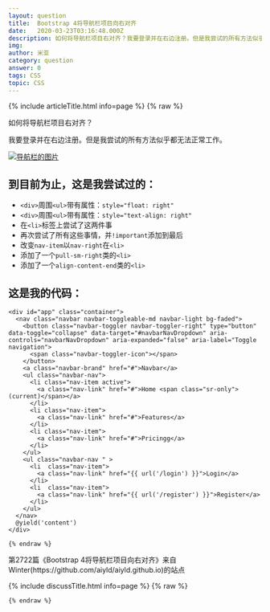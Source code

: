```yaml
---
layout: question
title:  Bootstrap 4将导航栏项目向右对齐
date:   2020-03-23T03:16:48.000Z
description: 如何将导航栏项目右对齐？我要登录并在右边注册。但是我尝试的所有方法似乎都无法正常工作。 到目前为止，这是我尝试过的：<div>周围<ul...
img: 
author: 米亚
category: question
answer: 0
tags: CSS
topic: CSS
---
```

<div class="article-root">
  <div class="article">
    {% include articleTitle.html info=page %}
    {% raw %}
    <div class="article-content"><p><font style="vertical-align: inherit;"><font style="vertical-align: inherit;">如何将导航栏项目右对齐？</font></font></p>

<p><font style="vertical-align: inherit;"><font style="vertical-align: inherit;">我要登录并在右边注册。</font><font style="vertical-align: inherit;">但是我尝试的所有方法似乎都无法正常工作。</font></font></p>

<p><a href="https://www.samyoc.com//uploads/users/24052/images/thumbnails/1584933281572.png" data-src="https://www.samyoc.com//uploads/users/24052/images/1584933281572.png" rel="noreferrer"><img src="https://i.stack.imgur.com/G2o6H.png" alt="导航栏的图片"></a></p>

<h2><font style="vertical-align: inherit;"><font style="vertical-align: inherit;"> 到目前为止，这是我尝试过的：</font></font></h2>

<ul>
<li><code>&lt;div&gt;</code><font style="vertical-align: inherit;"><font style="vertical-align: inherit;">周围</font></font><code>&lt;ul&gt;</code><font style="vertical-align: inherit;"><font style="vertical-align: inherit;">带有属性：</font></font><code>style="float: right"</code></li>
<li><code>&lt;div&gt;</code><font style="vertical-align: inherit;"><font style="vertical-align: inherit;">周围</font></font><code>&lt;ul&gt;</code><font style="vertical-align: inherit;"><font style="vertical-align: inherit;">带有属性：</font></font><code>style="text-align: right"</code></li>
<li><font style="vertical-align: inherit;"><font style="vertical-align: inherit;">在</font></font><code>&lt;li&gt;</code><font style="vertical-align: inherit;"><font style="vertical-align: inherit;">标签</font><font style="vertical-align: inherit;">上尝试了这两件事</font></font></li>
<li><font style="vertical-align: inherit;"><font style="vertical-align: inherit;">再次尝试了所有这些事情，并</font></font><code>!important</code><font style="vertical-align: inherit;"><font style="vertical-align: inherit;">添加到最后</font></font></li>
<li><font style="vertical-align: inherit;"><font style="vertical-align: inherit;">改变</font></font><code>nav-item</code><font style="vertical-align: inherit;"><font style="vertical-align: inherit;">以</font></font><code>nav-right</code><font style="vertical-align: inherit;"><font style="vertical-align: inherit;">在</font></font><code>&lt;li&gt;</code></li>
<li><font style="vertical-align: inherit;"><font style="vertical-align: inherit;">添加了一个</font></font><code>pull-sm-right</code><font style="vertical-align: inherit;"><font style="vertical-align: inherit;">类的</font></font><code>&lt;li&gt;</code></li>
<li><font style="vertical-align: inherit;"><font style="vertical-align: inherit;">添加了一个</font></font><code>align-content-end</code><font style="vertical-align: inherit;"><font style="vertical-align: inherit;">类的</font></font><code>&lt;li&gt;</code></li>
</ul>

<h2><font style="vertical-align: inherit;"><font style="vertical-align: inherit;">这是我的代码：</font></font></h2>

<pre><code>&lt;div id="app" class="container"&gt;<font></font>
  &lt;nav class="navbar navbar-toggleable-md navbar-light bg-faded"&gt;<font></font>
    &lt;button class="navbar-toggler navbar-toggler-right" type="button" data-toggle="collapse" data-target="#navbarNavDropdown" aria-controls="navbarNavDropdown" aria-expanded="false" aria-label="Toggle navigation"&gt;<font></font>
      &lt;span class="navbar-toggler-icon"&gt;&lt;/span&gt;<font></font>
    &lt;/button&gt;<font></font>
    &lt;a class="navbar-brand" href="#"&gt;Navbar&lt;/a&gt;<font></font>
    &lt;ul class="navbar-nav"&gt;<font></font>
      &lt;li class="nav-item active"&gt;<font></font>
        &lt;a class="nav-link" href="#"&gt;Home &lt;span class="sr-only"&gt;(current)&lt;/span&gt;&lt;/a&gt;<font></font>
      &lt;/li&gt;<font></font>
      &lt;li class="nav-item"&gt;<font></font>
        &lt;a class="nav-link" href="#"&gt;Features&lt;/a&gt;<font></font>
      &lt;/li&gt;<font></font>
      &lt;li class="nav-item"&gt;<font></font>
        &lt;a class="nav-link" href="#"&gt;Pricingg&lt;/a&gt;<font></font>
      &lt;/li&gt;<font></font>
    &lt;/ul&gt;<font></font>
    &lt;ul class="navbar-nav " &gt;<font></font>
      &lt;li  class="nav-item"&gt;<font></font>
        &lt;a class="nav-link" href="{{ url('/login') }}"&gt;Login&lt;/a&gt;<font></font>
      &lt;/li&gt;<font></font>
      &lt;li  class="nav-item"&gt;<font></font>
        &lt;a class="nav-link" href="{{ url('/register') }}"&gt;Register&lt;/a&gt;<font></font>
      &lt;/li&gt;<font></font>
    &lt;/ul&gt;<font></font>
  &lt;/nav&gt;<font></font>
  @yield('content')<font></font>
&lt;/div&gt;<font></font>
</code></pre></div>
    {% endraw %}
  </div>
  <p class="winter_mark">第2722篇《Bootstrap 4将导航栏项目向右对齐》来自Winter(https://github.com/aiyld/aiyld.github.io)的站点</p>
  <div class="discuss-wrapper">
    {% include discussTitle.html info=page %}
    {% raw %}
    
    {% endraw %}
  </div>
<div>

